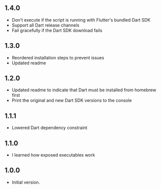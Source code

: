 ## 1.4.0
- Don't execute if the script is running with Flutter's bundled Dart SDK
- Support all Dart release channels
- Fail gracefully if the Dart SDK download fails

## 1.3.0
- Reordered installation steps to prevent issues
- Updated readme

## 1.2.0
- Updated readme to indicate that Dart must be installed from homebrew first
- Print the original and new Dart SDK versions to the console

## 1.1.1
- Lowered Dart dependency constraint

## 1.1.0
- I learned how exposed executables work

## 1.0.0
- Initial version.